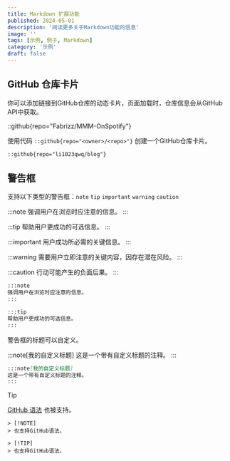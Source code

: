 ```yaml
---
title: Markdown 扩展功能
published: 2024-05-01
description: '阅读更多关于Markdown功能的信息'
image: ''
tags: [示例, 例子, Markdown]
category: '示例'
draft: false 
---
```


## GitHub 仓库卡片
你可以添加链接到GitHub仓库的动态卡片，页面加载时，仓库信息会从GitHub API中获取。

::github{repo="Fabrizz/MMM-OnSpotify"}

使用代码 `::github{repo="<owner>/<repo>"}` 创建一个GitHub仓库卡片。

```markdown
::github{repo="li1023qwq/blog"}
```

## 警告框

支持以下类型的警告框：`note` `tip` `important` `warning` `caution`

:::note
强调用户在浏览时应注意的信息。
:::

:::tip
帮助用户更成功的可选信息。
:::

:::important
用户成功所必需的关键信息。
:::

:::warning
需要用户立即注意的关键内容，因存在潜在风险。
:::

:::caution
行动可能产生的负面后果。
:::

```markdown
:::note
强调用户在浏览时应注意的信息。
:::

:::tip
帮助用户更成功的可选信息。
:::
```

警告框的标题可以自定义。

:::note[我的自定义标题]
这是一个带有自定义标题的注释。
:::

```markdown
:::note[我的自定义标题]
这是一个带有自定义标题的注释。
:::
```

> [!TIP]
> [GitHub 语法](https://github.com/orgs/community/discussions/16925) 也被支持。

```
> [!NOTE]
> 也支持GitHub语法。

> [!TIP]
> 也支持GitHub语法。
```